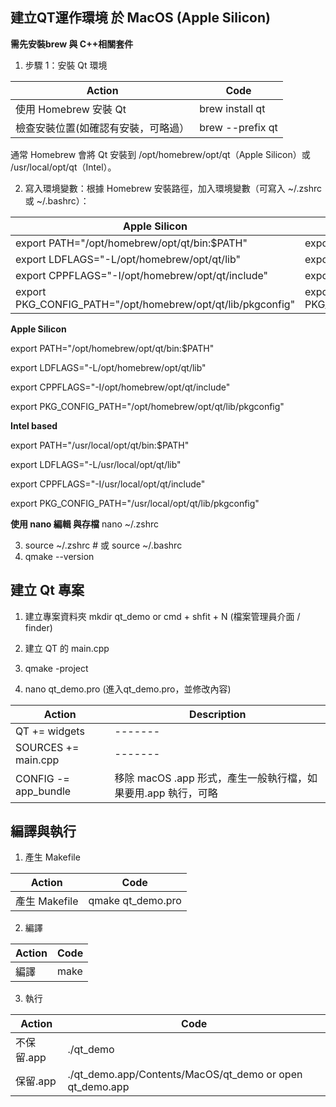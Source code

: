 建立QT運作環境 於 MacOS (Apple Silicon)
-

**需先安裝brew 與 C++相關套件**

1. 步驟 1：安裝 Qt 環境


| Action | Code |  
|-------|-------|
| 使用 Homebrew 安裝 Qt | brew install qt|
| 檢查安裝位置(如確認有安裝，可略過） | brew --prefix qt |


通常 Homebrew 會將 Qt 安裝到 /opt/homebrew/opt/qt（Apple Silicon）或 /usr/local/opt/qt（Intel）。

2. 寫入環境變數：根據 Homebrew 安裝路徑，加入環境變數（可寫入 ~/.zshrc 或 ~/.bashrc）：


| Apple Silicon | Intel based |  
|-------|-------|
| export PATH="/opt/homebrew/opt/qt/bin:$PATH" | export PATH="/usr/local/opt/qt/bin:$PATH" | 
| export LDFLAGS="-L/opt/homebrew/opt/qt/lib" | export LDFLAGS="-L/usr/local/opt/qt/lib" | 
| export CPPFLAGS="-I/opt/homebrew/opt/qt/include" | export CPPFLAGS="-I/usr/local/opt/qt/include" | 
| export PKG_CONFIG_PATH="/opt/homebrew/opt/qt/lib/pkgconfig" | export PKG_CONFIG_PATH="/usr/local/opt/qt/lib/pkgconfig" | 



**Apple Silicon**

export PATH="/opt/homebrew/opt/qt/bin:$PATH"

export LDFLAGS="-L/opt/homebrew/opt/qt/lib" 

export CPPFLAGS="-I/opt/homebrew/opt/qt/include"

export PKG_CONFIG_PATH="/opt/homebrew/opt/qt/lib/pkgconfig"


**Intel based**

export PATH="/usr/local/opt/qt/bin:$PATH"

export LDFLAGS="-L/usr/local/opt/qt/lib"

export CPPFLAGS="-I/usr/local/opt/qt/include"

export PKG_CONFIG_PATH="/usr/local/opt/qt/lib/pkgconfig"



**使用 nano 編輯 與存檔**
nano ~/.zshrc

3. source ~/.zshrc  # 或 source ~/.bashrc
4. qmake --version

建立 Qt 專案
-
1. 建立專案資料夾 mkdir qt_demo or cmd + shfit + N (檔案管理員介面 / finder)

2. 建立 QT 的 main.cpp
3. qmake -project
4. nano qt_demo.pro (進入qt_demo.pro，並修改內容)

| Action | Description |  
|-------|-------|
|QT += widgets |-------|
|SOURCES += main.cpp |-------|
|CONFIG -= app_bundle |移除 macOS .app 形式，產生一般執行檔，如果要用.app 執行，可略|


編譯與執行
-

1. 產生 Makefile

| Action | Code |  
|-------|-------|
| 產生 Makefile | qmake qt_demo.pro|

2. 編譯

| Action | Code |  
|-------|-------|
| 編譯 | make|

3. 執行

| Action | Code |  
|-------|-------|
| 不保留.app | ./qt_demo|
| 保留.app | ./qt_demo.app/Contents/MacOS/qt_demo  or   open qt_demo.app |

